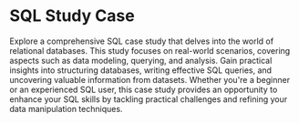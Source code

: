 # SQL Study Case
Explore a comprehensive SQL case study that delves into the world of relational databases. This study focuses on real-world scenarios, covering aspects such as data modeling, querying, and analysis. Gain practical insights into structuring databases, writing effective SQL queries, and uncovering valuable information from datasets. Whether you're a beginner or an experienced SQL user, this case study provides an opportunity to enhance your SQL skills by tackling practical challenges and refining your data manipulation techniques.
